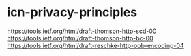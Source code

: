 # icn-privacy-principles

https://tools.ietf.org/html/draft-thomson-http-scd-00
https://tools.ietf.org/html/draft-thomson-http-bc-00
https://tools.ietf.org/html/draft-reschke-http-oob-encoding-04